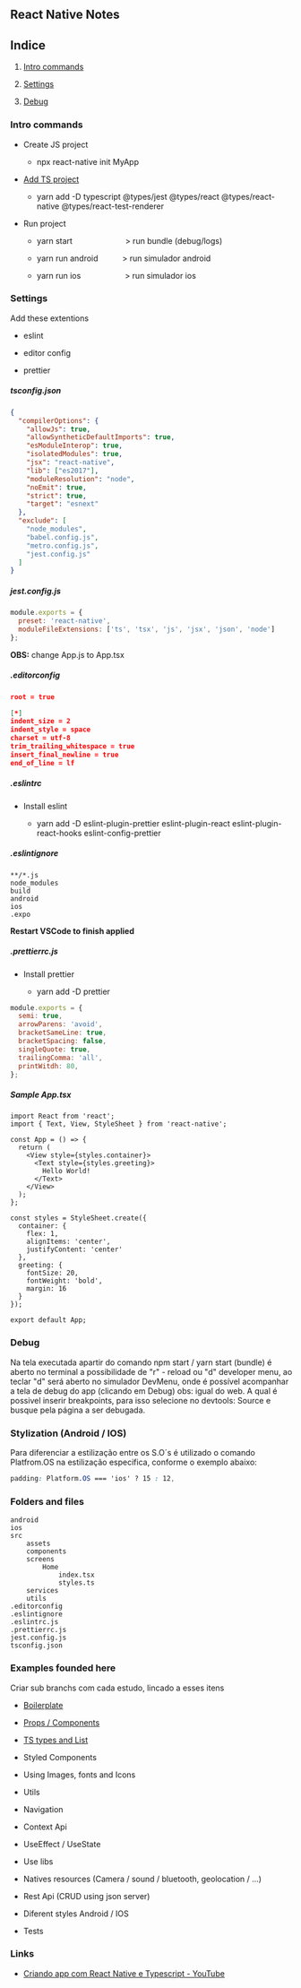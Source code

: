 ## React Native Notes

## Indice

1. [Intro commands](#introcommands)

2. [Settings](#settings)

3. [Debug](#debug)

### Intro commands

- Create JS project
  
  - npx react-native init MyApp

- [Add TS project](https://reactnative.dev/docs/typescript)
  
  - yarn add -D typescript @types/jest @types/react @types/react-native @types/react-test-renderer

- Run project
  
  - yarn start                        > run bundle (debug/logs)
  
  - yarn run android           > run simulador android
  
  - yarn run ios                    > run simulador ios

### Settings

Add these extentions

- eslint

- editor config

- prettier

##### tsconfig.json

```json
{
  "compilerOptions": {
    "allowJs": true,
    "allowSyntheticDefaultImports": true,
    "esModuleInterop": true,
    "isolatedModules": true,
    "jsx": "react-native",
    "lib": ["es2017"],
    "moduleResolution": "node",
    "noEmit": true,
    "strict": true,
    "target": "esnext"
  },
  "exclude": [
    "node_modules",
    "babel.config.js",
    "metro.config.js",
    "jest.config.js"
  ]
}
```

##### jest.config.js

```js
module.exports = {
  preset: 'react-native',
  moduleFileExtensions: ['ts', 'tsx', 'js', 'jsx', 'json', 'node']
};
```

 **OBS:** change App.js to App.tsx

##### .editorconfig

```json
root = true

[*]
indent_size = 2
indent_style = space
charset = utf-8
trim_trailing_whitespace = true
insert_final_newline = true
end_of_line = lf
```

##### .eslintrc

- Install eslint
  
  - yarn add -D eslint-plugin-prettier eslint-plugin-react eslint-plugin-react-hooks eslint-config-prettier

##### .eslintignore

```
**/*.js
node_modules
build
android
ios
.expo
```

**Restart VSCode to finish applied**

##### .prettierrc.js

- Install prettier
  
  - yarn add -D prettier

```js
module.exports = {
  semi: true,
  arrowParens: 'avoid',
  bracketSameLine: true,
  bracketSpacing: false,
  singleQuote: true,
  trailingComma: 'all',
  printWitdh: 80,
};
```

##### Sample App.tsx

```tsx
import React from 'react';
import { Text, View, StyleSheet } from 'react-native';

const App = () => {
  return (
    <View style={styles.container}>
      <Text style={styles.greeting}>
        Hello World!
      </Text>
    </View>
  );
};

const styles = StyleSheet.create({
  container: {
    flex: 1,
    alignItems: 'center',
    justifyContent: 'center'
  },
  greeting: {
    fontSize: 20,
    fontWeight: 'bold',
    margin: 16
  }
});

export default App;
```

### Debug

Na tela executada apartir do comando npm start / yarn start (bundle) é aberto no terminal a possibilidade de "r" - reload ou "d" developer menu, ao teclar "d" será aberto no simulador DevMenu, onde é possível acompanhar a tela de debug do app (clicando em Debug) obs: igual do web. A qual é possivel inserir breakpoints, para isso selecione no devtools: Source e busque pela página a ser debugada.

### Stylization (Android / IOS)

Para diferenciar a estilização entre os S.O´s é utilizado o comando Platfrom.OS na estilização especifica, conforme o exemplo abaixo:

```css
padding: Platform.OS === 'ios' ? 15 : 12,
```

### Folders and files

```
android
ios
src
    assets
    components
    screens
        Home
            index.tsx
            styles.ts
    services
    utils
.editorconfig
.eslintignore
.eslintrc.js
.prettierrc.js
jest.config.js
tsconfig.json
```

### Examples founded here

Criar sub branchs com cada estudo, lincado a esses itens

- [Boilerplate](https://github.com/williamcamasil/react_native_studies/tree/boilerplate)

- [Props / Components](https://github.com/williamcamasil/react_native_studies/tree/feature/Props)

- [TS types and List](https://github.com/williamcamasil/react_native_studies/tree/feature/TsTypes)

- Styled Components

- Using Images, fonts and Icons

- Utils

- Navigation

- Context Api

- UseEffect / UseState

- Use libs

- Natives resources (Camera / sound / bluetooth, geolocation / ...)

- Rest Api (CRUD using json server)

- Diferent styles Android / IOS

- Tests

### Links

* [Criando app com React Native e Typescript - YouTube](https://www.youtube.com/watch?v=tze6z7wAD-M)
